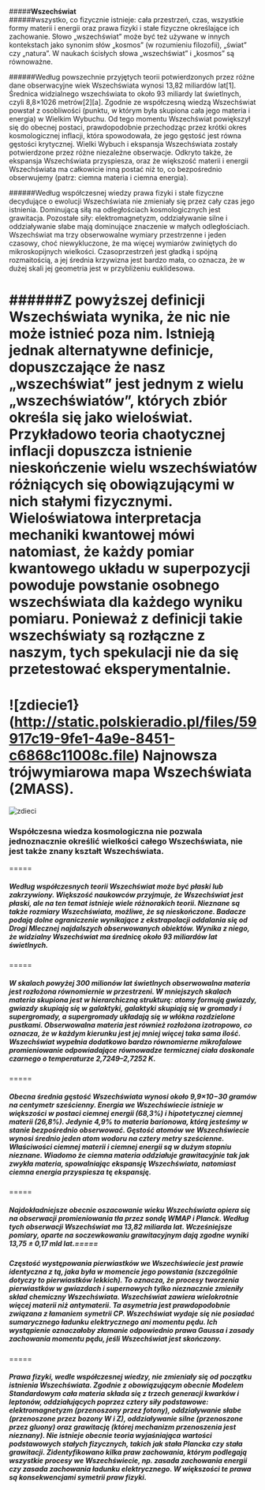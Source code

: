#####__Wszechświat__  
######wszystko, co fizycznie istnieje: cała przestrzeń, czas, wszystkie formy materii i energii oraz prawa fizyki i stałe fizyczne określające ich zachowanie. Słowo „wszechświat” może być też używane w innych kontekstach jako synonim słów „kosmos” (w rozumieniu filozofii), „świat” czy „natura”. W naukach ścisłych słowa „wszechświat” i „kosmos” są równoważne.

######Według powszechnie przyjętych teorii potwierdzonych przez różne dane obserwacyjne wiek Wszechświata wynosi 13,82 miliardów lat[1]. Średnica widzialnego wszechświata to około 93 miliardy lat świetlnych, czyli 8,8×1026 metrów[2][a]. Zgodnie ze współczesną wiedzą Wszechświat powstał z osobliwości (punktu, w którym była skupiona cała jego materia i energia) w Wielkim Wybuchu. Od tego momentu Wszechświat powiększył się do obecnej postaci, prawdopodobnie przechodząc przez krótki okres kosmologicznej inflacji, która spowodowała, że jego gęstość jest równa gęstości krytycznej. Wielki Wybuch i ekspansja Wszechświata zostały potwierdzone przez różne niezależne obserwacje. Odkryto także, że ekspansja Wszechświata przyspiesza, oraz że większość materii i energii Wszechświata ma całkowicie inną postać niż to, co bezpośrednio obserwujemy (patrz: ciemna materia i ciemna energia).

######Według współczesnej wiedzy prawa fizyki i stałe fizyczne decydujące o ewolucji Wszechświata nie zmieniały się przez cały czas jego istnienia. Dominującą siłą na odległościach kosmologicznych jest grawitacja. Pozostałe siły: elektromagnetyzm, oddziaływanie silne i oddziaływanie słabe mają dominujące znaczenie w małych odległościach. Wszechświat ma trzy obserwowalne wymiary przestrzenne i jeden czasowy, choć niewykluczone, że ma więcej wymiarów zwiniętych do mikroskopijnych wielkości. Czasoprzestrzeń jest gładką i spójną rozmaitością, a jej średnia krzywizna jest bardzo mała, co oznacza, że w dużej skali jej geometria jest w przybliżeniu euklidesowa.

######Z powyższej definicji Wszechświata wynika, że nic nie może istnieć poza nim. Istnieją jednak alternatywne definicje, dopuszczające że nasz „wszechświat” jest jednym z wielu „wszechświatów”, których zbiór określa się jako wieloświat. Przykładowo teoria chaotycznej inflacji dopuszcza istnienie nieskończenie wielu wszechświatów różniących się obowiązującymi w nich stałymi fizycznymi. Wieloświatowa interpretacja mechaniki kwantowej mówi natomiast, że każdy pomiar kwantowego układu w superpozycji powoduje powstanie osobnego wszechświata dla każdego wyniku pomiaru. Ponieważ z definicji takie wszechświaty są rozłączne z naszym, tych spekulacji nie da się przetestować eksperymentalnie.
====
![zdiecie1}(http://static.polskieradio.pl/files/59917c19-9fe1-4a9e-8451-c6868c11008c.file)
Najnowsza trójwymiarowa mapa Wszechświata (2MASS).
=
![zdieci](http://www.sp12.miasto.zgierz.pl/unia-2/kosmos/images/511145578.jpg)

### Współczesna wiedza kosmologiczna nie pozwala jednoznacznie określić wielkości całego Wszechświata, nie jest także znany kształt Wszechświata.
=====
##### Według współczesnych teorii Wszechświat może być płaski lub zakrzywiony. Większość naukowców przyjmuje, że Wszechświat jest płaski, ale na ten temat istnieje wiele różnorakich teorii. Nieznane są także rozmiary Wszechświata, możliwe, że są nieskończone. Badacze podają dolne ograniczenie wynikające z ekstrapolacji oddalania się od Drogi Mlecznej najdalszych obserwowanych obiektów. Wynika z niego, że widzialny Wszechświat ma średnicę około 93 miliardów lat świetlnych.
=====
##### W skalach powyżej 300 milionów lat świetlnych obserwowalna materia jest rozłożona równomiernie w przestrzeni. W mniejszych skalach materia skupiona jest w hierarchiczną strukturę: atomy formują gwiazdy, gwiazdy skupiają się w galaktyki, galaktyki skupiają się w gromady i supergromady, a supergromady układają się w włókna rozdzielone pustkami. Obserwowalna materia jest również rozłożona izotropowo, co oznacza, że w każdym kierunku jest jej mniej więcej taka sama ilość. Wszechświat wypełnia dodatkowo bardzo równomierne mikrofalowe promieniowanie odpowiadające równowadze termicznej ciała doskonale czarnego o temperaturze 2,7249–2,7252 K.
=====
##### Obecna średnia gęstość Wszechświata wynosi około 9,9×10−30 gramów na centymetr sześcienny. Energia we Wszechświecie istnieje w większości w postaci ciemnej energii (68,3%) i hipotetycznej ciemnej materii (26,8%). Jedynie 4,9% to materia barionowa, którą jesteśmy w stanie bezpośrednio obserwować. Gęstość atomów we Wszechświecie wynosi średnio jeden atom wodoru na cztery metry sześcienne. Właściwości ciemnej materii i ciemnej energii są w dużym stopniu nieznane. Wiadomo że ciemna materia oddziałuje grawitacyjnie tak jak zwykła materia, spowalniając ekspansję Wszechświata, natomiast ciemna energia przyspiesza tę ekspansję.
=====
##### Najdokładniejsze obecnie oszacowanie wieku Wszechświata opiera się na obserwacji promieniowania tła przez sondę WMAP i Planck. Według tych obserwacji Wszechświat ma 13,82 miliarda lat. Wcześniejsze pomiary, oparte na soczewkowaniu grawitacyjnym dają zgodne wyniki 13,75 ± 0,17 mld lat.=====
##### Częstość występowania pierwiastków we Wszechświecie jest prawie identyczna z tą, jaka była w momencie jego powstania (szczególnie dotyczy to pierwiastków lekkich). To oznacza, że procesy tworzenia pierwiastków w gwiazdach i supernowych tylko nieznacznie zmieniły skład chemiczny Wszechświata. Wszechświat zawiera wielokrotnie więcej materii niż antymaterii. Ta asymetria jest prawdopodobnie związana z łamaniem symetrii CP. Wszechświat wydaje się nie posiadać sumarycznego ładunku elektrycznego ani momentu pędu. Ich wystąpienie oznaczałoby złamanie odpowiednio prawa Gaussa i zasady zachowania momentu pędu, jeśli Wszechświat jest skończony.
=====
##### Prawa fizyki, wedle współczesnej wiedzy, nie zmieniały się od początku istnienia Wszechświata. Zgodnie z obowiązującym obecnie Modelem Standardowym cała materia składa się z trzech generacji kwarków i leptonów, oddziałujących poprzez cztery siły podstawowe: elektromagnetyzm (przenoszony przez fotony), oddziaływanie słabe (przenoszone przez bozony W i Z), oddziaływanie silne (przenoszone przez gluony) oraz grawitację (której mechanizm przenoszenia jest nieznany). Nie istnieje obecnie teoria wyjaśniająca wartości podstawowych stałych fizycznych, takich jak stała Plancka czy stała grawitacji. Zidentyfikowano kilka praw zachowania, którym podlegają wszystkie procesy we Wszechświecie, np. zasada zachowania energii czy zasada zachowania ładunku elektrycznego. W większości te prawa są konsekwencjami symetrii praw fizyki.
